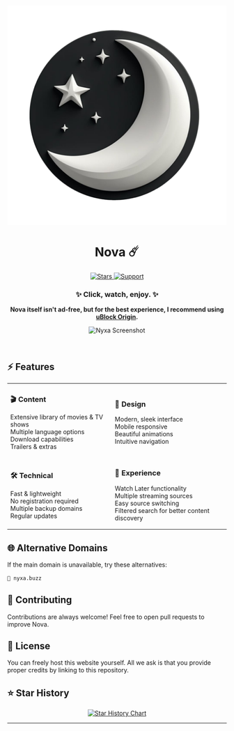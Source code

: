 <div align="center">
  
  ![Nova](logo.png)
  <h1>Nova ☄️</h1>
  <p>
    <a href="">
      <img src="" alt="Stars">
    </a>
    <a href="https://ko-fi.com/blouzy">
      <img src="https://img.shields.io/badge/support-Nyxa-black" alt="Support">
    </a>
  </p>
  <h3>✨ Click, watch, enjoy. ✨</h3>
  
  <p><strong>Nova itself isn't ad-free, but for the best experience, I recommend using <a href="https://ublockorigin.com/">uBlock Origin</a>.</strong></p>
  
  <p align="center">
    <img alt="Nyxa Screenshot" src="" width="700">
  </p>
  <br>
</div>

## ⚡ Features

<div align="center">
<table>
<tr>
<td>

### 🎬 Content
Extensive library of movies & TV shows <br>
Multiple language options <br>
Download capabilities <br>
Trailers & extras

</td>
<td>

### 🎨 Design
Modern, sleek interface <br>
Mobile responsive <br>
Beautiful animations <br>
Intuitive navigation

</td>
</tr>
<tr>
<td>

### 🛠 Technical
Fast & lightweight <br>
No registration required <br>
Multiple backup domains <br>
Regular updates

</td>
<td>

### 🌟 Experience
Watch Later functionality <br>
Multiple streaming sources <br>
Easy source switching <br>
Filtered search for better content discovery

</td>
</tr>
</table>
</div>

## 🌐 Alternative Domains

If the main domain is unavailable, try these alternatives:

```markdown
🔗 nyxa.buzz
```

## 🤝 Contributing

Contributions are always welcome! Feel free to open pull requests to improve Nova.

## 📝 License

You can freely host this website yourself. All we ask is that you provide proper credits by linking to this repository.

## ⭐ Star History

<div align="center">
<a href="">
  <picture>
    <source media="(prefers-color-scheme: dark)" srcset="" />
    <source media="(prefers-color-scheme: light)" srcset="" />
    <img alt="Star History Chart" src="" />
  </picture>
</a>
</div>

<div align="center">
  
---
</div> 
